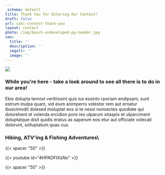 ```yaml
---
_schema: default
title: Thank You for Entering Our Contest!
draft: false
url: catc-contest-thank-you
layout: contact
photo: /img/beach-undeveloped-pg-header.jpg
seo:
  title: ''
  description: ''
  imgalt: ''
  image: ''
---
```

![](/img/ww-catc-giveaway-thankyou-subheader-695x322.jpg)

### While you're here - take a look around to see all there is to do in our area!

Ebis dolupta temost veritiissint quis ius essinto rporiam endipsam, sunt estrum inulpa quam, vid eium animperro volestor rem aut ernatur ibuscimodit dolesed moluptat eos si te nessi nonsectes quodiate qui dolorehent et volenda ercidion pore res ulparum sitaspis et ulparciment doluptatque disit quidis eratus as saperum eos etur aut officiate volecati dolorunt, solluptatum quas cus.

### Hiking, ATV'ing & Fishing Adventures\\

{{< spacer "50" >}}

{{< youtube id="4HPADFIXsNo" >}}

{{< spacer "50" >}}